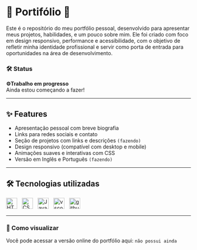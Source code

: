 # 💼 Portifólio 💼
Este é o repositório do meu portfólio pessoal, desenvolvido para apresentar meus projetos, habilidades, e um pouco sobre mim. Ele foi criado com foco em design responsivo, performance e acessibilidade, com o objetivo de refletir minha identidade profissional e servir como porta de entrada para oportunidades na área de desenvolvimento.

### 🛠️ Status
**⚙️Trabalho em progresso**  
 Ainda estou começando a fazer!

---

## ✨ Features

-  Apresentação pessoal com breve biografia 
-  Links para redes sociais e contato 
-  Seção de projetos com links e descrições `(fazendo)`
-  Design responsivo (compatível com desktop e mobile) 
-  Animações suaves e interativas com CSS 
-  Versão em Inglês e Português `(fazendo)`

---

## 🛠️ Tecnologias utilizadas

<img 
    align="left" 
    alt="HTML"
    title="HTML" 
    width="30px" 
    style="padding-right: 10px;" 
    src="https://cdn.jsdelivr.net/gh/devicons/devicon@latest/icons/html5/html5-original.svg" 
/>
<img 
    align="left" 
    alt="CSS" 
    title="CSS"
    width="30px" 
    style="padding-right: 10px;" 
    src="https://cdn.jsdelivr.net/gh/devicons/devicon@latest/icons/css3/css3-original.svg" 
/>
<img 
    align="left" 
    alt="JavaScript" 
    title="JavaScript"
    width="30px" 
    style="padding-right: 10px;" 
    src="https://cdn.jsdelivr.net/gh/devicons/devicon@latest/icons/javascript/javascript-original.svg" 
/>
<img 
    align="left" 
    alt="vscode" 
    title="Visual Studio Code"
    width="30px" 
    style="padding-right: 10px;" 
    src="https://cdn.jsdelivr.net/gh/devicons/devicon@latest/icons/vscode/vscode-original.svg" 
/>
<img 
    align="left" 
    alt="github" 
    title="GitHub"
    width="30px" 
    style="padding-right: 10px;" 
    src="https://cdn.jsdelivr.net/gh/devicons/devicon@latest/icons/github/github-original.svg" 
/>

<br></br>

---

### 🚀 Como visualizar
Você pode acessar a versão online do portfólio aqui: `não possui ainda`
